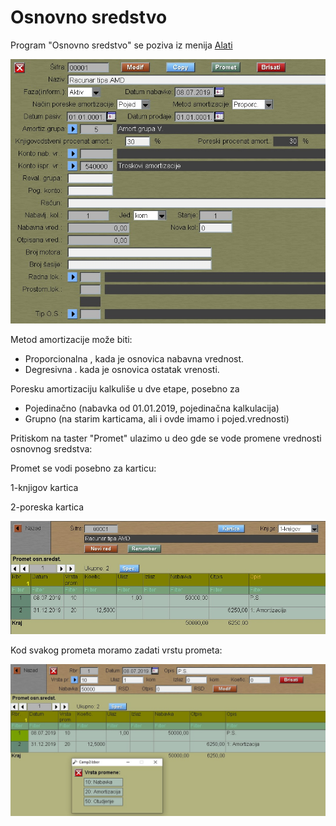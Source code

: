 # Osnovno sredstvo

Program "Osnovno sredstvo" se poziva iz menija [Alati](../r1_sr.md)

![Image](os_pod01.jpg)

Metod amortizacije može biti:
- Proporcionalna , kada je osnovica nabavna vrednost.
- Degresivna . kada je osnovica ostatak vrenosti.

Poresku amortizaciju kalkuliše u dve etape, posebno za 
- Pojedinačno (nabavka od 01.01.2019, pojedinačna kalkulacija)
- Grupno (na starim karticama, ali i ovde imamo i pojed.vrednosti)

Pritiskom na taster "Promet" ulazimo u deo gde se vode promene
vrednosti osnovnog sredstva:

Promet se vodi posebno za karticu:

  1-knjigov kartica

  2-poreska kartica

![Image](os_prom01.jpg)

Kod svakog prometa moramo zadati vrstu prometa:

![Image](os_prom02.jpg)

